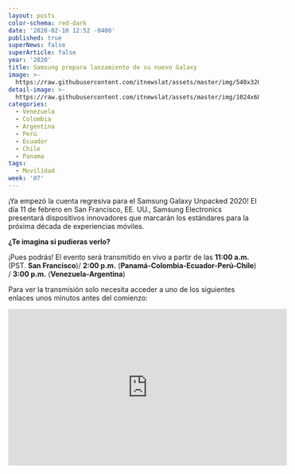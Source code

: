 ```yaml
---
layout: posts
color-schema: red-dark
date: '2020-02-10 12:52 -0400'
published: true
superNews: false
superArticle: false
year: '2020'
title: Samsung prepara lanzamiento de su nuevo Galaxy
image: >-
  https://raw.githubusercontent.com/itnewslat/assets/master/img/540x320/Galaxy-2020-p.jpg
detail-image: >-
  https://raw.githubusercontent.com/itnewslat/assets/master/img/1024x680/Galaxy-2020-g.jpg
categories:
  - Venezuela
  - Colombia
  - Argentina
  - Perú
  - Ecuador
  - Chile
  - Panama
tags:
  - Movilidad
week: '07'
---
```

¡Ya empezó la cuenta regresiva para el Samsung Galaxy Unpacked 2020! El día 11 de febrero en San Francisco, EE. UU., Samsung Electronics presentará dispositivos innovadores que marcarán los estándares para la próxima década de experiencias móviles.

**¿Te imagina si pudieras verlo?**

¡Pues podrás! El evento será transmitido en vivo a partir de las **11:00 a.m.**(PST. **San Francisco**)/ **2:00 p.m.** (**Panamá-Colombia-Ecuador-Perú-Chile**) / **3:00 p.m.** (**Venezuela-Argentina**)


Para ver la transmisión solo necesita acceder a uno de los siguientes enlaces unos minutos antes del comienzo:

<iframe width="560" height="315" src="https://www.youtube.com/embed/MIQdJkoTh48" frameborder="0" allow="accelerometer; autoplay; encrypted-media; gyroscope; picture-in-picture" allowfullscreen></iframe>
